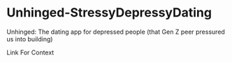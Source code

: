 # Unhinged-StressyDepressyDating
Unhinged: The dating app for depressed people (that Gen Z peer pressured us into building)

Link For Context
